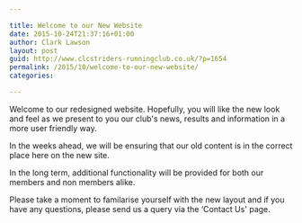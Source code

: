 ```yaml
---

title: Welcome to our New Website
date: 2015-10-24T21:37:16+01:00
author: Clark Lawson
layout: post
guid: http://www.clcstriders-runningclub.co.uk/?p=1654
permalink: /2015/10/welcome-to-our-new-website/
categories:

---
```

Welcome to our redesigned website. Hopefully, you will like the new look and feel as we present to you our club's news, results and information in a more user friendly way.

In the weeks ahead, we will be ensuring that our old content is in the correct place here on the new site.

In the long term, additional functionality will be provided for both our members and non members alike.

Please take a moment to familarise yourself with the new layout and if you have any questions, please send us a query via the &#8216;Contact Us' page.
